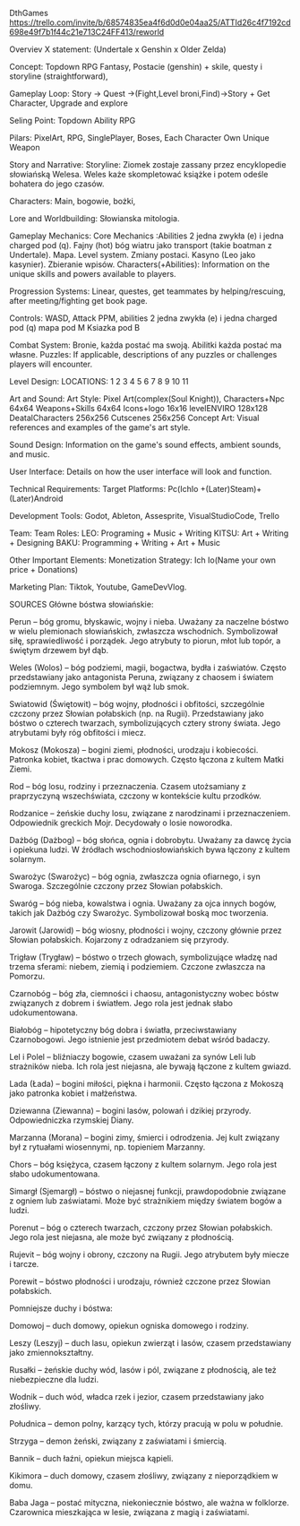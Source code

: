 DthGames
https://trello.com/invite/b/68574835ea4f6d0d0e04aa25/ATTId26c4f7192cd698e49f7b1f44c21e713C24FF413/reworld

Overviev
X statement: (Undertale x Genshin x Older Zelda)

Concept: Topdown RPG Fantasy, Postacie (genshin) + skile, questy i storyline (straightforward),

Gameplay Loop: Story -> Quest ->(Fight,Level broni,Find)->Story + Get Character, Upgrade and explore

Seling Point: Topdown Ability RPG

Pilars: PixelArt, RPG, SinglePlayer, Boses, Each Character Own Unique Weapon

Story and Narrative:
Storyline: Ziomek zostaje zassany przez encyklopedie słowiańską Welesa. Weles każe skompletować książke i potem odeśle bohatera do jego czasów.

Characters: Main, bogowie, bożki,

Lore and Worldbuilding: Słowianska mitologia.

Gameplay Mechanics:
Core Mechanics :Abilities 2 jedna zwykła (e) i jedna charged pod (q). Fajny (hot) bóg wiatru jako transport (takie boatman z Undertale). Mapa. Level system. Zmiany postaci. Kasyno (Leo jako kasynier). Zbieranie wpisów. Characters(+Abilities): Information on the unique skills and powers available to players.

Progression Systems: Linear, questes, get teammates by helping/rescuing, after meeting/fighting get book page.

Controls: WASD, Attack PPM, abilities 2 jedna zwykła (e) i jedna charged pod (q) mapa pod M Ksiazka pod B

Combat System: Bronie, każda postać ma swoją. Abilitki każda postać ma własne. Puzzles: If applicable, descriptions of any puzzles or challenges players will encounter.

Level Design:
LOCATIONS: 1 2 3 4 5 6 7 8 9 10 11

Art and Sound:
Art Style: Pixel Art(complex(Soul Knight)),
Characters+Npc 64x64 Weapons+Skills 64x64 Icons+logo 16x16 levelENVIRO 128x128 DeatalCharacters 256x256 Cutscenes 256x256 Concept Art: Visual references and examples of the game's art style.

Sound Design: Information on the game's sound effects, ambient sounds, and music.

User Interface: Details on how the user interface will look and function.

Technical Requirements:
Target Platforms: Pc(IchIo +(Later)Steam)+(Later)Android

Development Tools: Godot, Ableton, Assesprite, VisualStudioCode, Trello

Team:
Team Roles: LEO: Programing + Music + Writing KITSU: Art + Writing + Designing BAKU: Programming + Writing + Art + Music

Other Important Elements:
Monetization Strategy: Ich Io(Name your own price + Donations)

Marketing Plan: Tiktok, Youtube, GameDevVlog.

SOURCES
Główne bóstwa słowiańskie:

Perun – bóg gromu, błyskawic, wojny i nieba. Uważany za naczelne bóstwo w wielu plemionach słowiańskich, zwłaszcza wschodnich. Symbolizował siłę, sprawiedliwość i porządek. Jego atrybuty to piorun, młot lub topór, a świętym drzewem był dąb.

Weles (Wolos) – bóg podziemi, magii, bogactwa, bydła i zaświatów. Często przedstawiany jako antagonista Peruna, związany z chaosem i światem podziemnym. Jego symbolem był wąż lub smok.

Swiatowid (Świętowit) – bóg wojny, płodności i obfitości, szczególnie czczony przez Słowian połabskich (np. na Rugii). Przedstawiany jako bóstwo o czterech twarzach, symbolizujących cztery strony świata. Jego atrybutami były róg obfitości i miecz.

Mokosz (Mokosza) – bogini ziemi, płodności, urodzaju i kobiecości. Patronka kobiet, tkactwa i prac domowych. Często łączona z kultem Matki Ziemi.

Rod – bóg losu, rodziny i przeznaczenia. Czasem utożsamiany z praprzyczyną wszechświata, czczony w kontekście kultu przodków.

Rodzanice – żeńskie duchy losu, związane z narodzinami i przeznaczeniem. Odpowiednik greckich Mojr. Decydowały o losie noworodka.

Dażbóg (Dażbog) – bóg słońca, ognia i dobrobytu. Uważany za dawcę życia i opiekuna ludzi. W źródłach wschodniosłowiańskich bywa łączony z kultem solarnym.

Swarożyc (Swarożyc) – bóg ognia, zwłaszcza ognia ofiarnego, i syn Swaroga. Szczególnie czczony przez Słowian połabskich.

Swaróg – bóg nieba, kowalstwa i ognia. Uważany za ojca innych bogów, takich jak Dażbóg czy Swarożyc. Symbolizował boską moc tworzenia.

Jarowit (Jarowid) – bóg wiosny, płodności i wojny, czczony głównie przez Słowian połabskich. Kojarzony z odradzaniem się przyrody.

Trigław (Trygław) – bóstwo o trzech głowach, symbolizujące władzę nad trzema sferami: niebem, ziemią i podziemiem. Czczone zwłaszcza na Pomorzu.

Czarnobóg – bóg zła, ciemności i chaosu, antagonistyczny wobec bóstw związanych z dobrem i światłem. Jego rola jest jednak słabo udokumentowana.

Białobóg – hipotetyczny bóg dobra i światła, przeciwstawiany Czarnobogowi. Jego istnienie jest przedmiotem debat wśród badaczy.

Lel i Polel – bliźniaczy bogowie, czasem uważani za synów Leli lub strażników nieba. Ich rola jest niejasna, ale bywają łączone z kultem gwiazd.

Lada (Łada) – bogini miłości, piękna i harmonii. Często łączona z Mokoszą jako patronka kobiet i małżeństwa.

Dziewanna (Ziewanna) – bogini lasów, polowań i dzikiej przyrody. Odpowiedniczka rzymskiej Diany.

Marzanna (Morana) – bogini zimy, śmierci i odrodzenia. Jej kult związany był z rytuałami wiosennymi, np. topieniem Marzanny.

Chors – bóg księżyca, czasem łączony z kultem solarnym. Jego rola jest słabo udokumentowana.

Simargł (Sjemargł) – bóstwo o niejasnej funkcji, prawdopodobnie związane z ogniem lub zaświatami. Może być strażnikiem między światem bogów a ludzi.

Porenut – bóg o czterech twarzach, czczony przez Słowian połabskich. Jego rola jest niejasna, ale może być związany z płodnością.

Rujevit – bóg wojny i obrony, czczony na Rugii. Jego atrybutem były miecze i tarcze.

Porewit – bóstwo płodności i urodzaju, również czczone przez Słowian połabskich.

Pomniejsze duchy i bóstwa:

Domowoj – duch domowy, opiekun ogniska domowego i rodziny.

Leszy (Leszyj) – duch lasu, opiekun zwierząt i lasów, czasem przedstawiany jako zmiennokształtny.

Rusałki – żeńskie duchy wód, lasów i pól, związane z płodnością, ale też niebezpieczne dla ludzi.

Wodnik – duch wód, władca rzek i jezior, czasem przedstawiany jako złośliwy.

Południca – demon polny, karzący tych, którzy pracują w polu w południe.

Strzyga – demon żeński, związany z zaświatami i śmiercią.

Bannik – duch łaźni, opiekun miejsca kąpieli.

Kikimora – duch domowy, czasem złośliwy, związany z nieporządkiem w domu.

Baba Jaga – postać mityczna, niekoniecznie bóstwo, ale ważna w folklorze. Czarownica mieszkająca w lesie, związana z magią i zaświatami.
